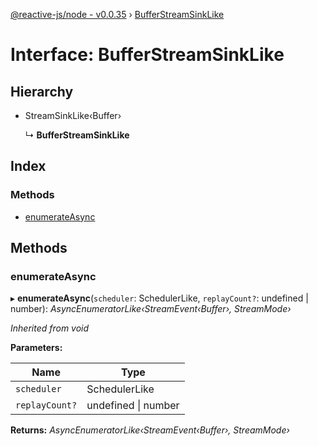 [@reactive-js/node - v0.0.35](../README.md) › [BufferStreamSinkLike](bufferstreamsinklike.md)

# Interface: BufferStreamSinkLike

## Hierarchy

* StreamSinkLike‹Buffer›

  ↳ **BufferStreamSinkLike**

## Index

### Methods

* [enumerateAsync](bufferstreamsinklike.md#enumerateasync)

## Methods

###  enumerateAsync

▸ **enumerateAsync**(`scheduler`: SchedulerLike, `replayCount?`: undefined | number): *AsyncEnumeratorLike‹StreamEvent‹Buffer›, StreamMode›*

*Inherited from void*

**Parameters:**

Name | Type |
------ | ------ |
`scheduler` | SchedulerLike |
`replayCount?` | undefined &#124; number |

**Returns:** *AsyncEnumeratorLike‹StreamEvent‹Buffer›, StreamMode›*
